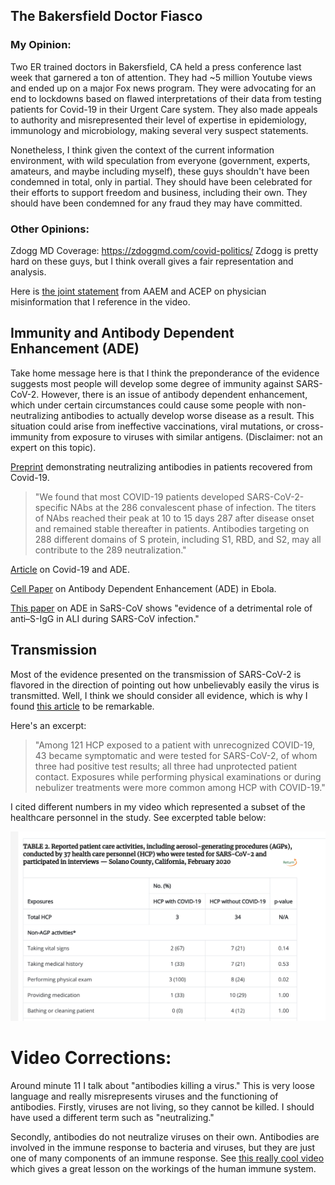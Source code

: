 <!-- sars-2-bakersfield-immunity-transmission.md -->

The Bakersfield Doctor Fiasco
---

### My Opinion:
Two ER trained doctors in Bakersfield, CA held a press conference last week that garnered a ton of attention. They had ~5 million Youtube views and ended up on a major Fox news program. They were advocating for an end to lockdowns based on flawed interpretations of their data from testing patients for Covid-19 in their Urgent Care system. They also made appeals to authority and misrepresented their level of expertise in epidemiology, immunology and microbiology, making several very suspect statements.

Nonetheless, I think given the context of the current information environment, with wild speculation from everyone (government, experts, amateurs, and maybe including myself), these guys shouldn't have been condemned in total, only in partial. They should have been celebrated for their efforts to support freedom and business, including their own. They should have been condemned for any fraud they may have committed.

### Other Opinions:
Zdogg MD Coverage: https://zdoggmd.com/covid-politics/
Zdogg is pretty hard on these guys, but I think overall gives a fair representation and analysis.

Here is [the joint statement](https://www.acep.org/corona/COVID-19/covid-19-articles/acep-aaem-joint-statement-on-physician-misinformation/) from AAEM and ACEP on physician misinformation that I reference in the video.

Immunity and Antibody Dependent Enhancement (ADE)
---

Take home message here is that I think the preponderance of the evidence suggests most people will develop some degree of immunity against SARS-CoV-2. However, there is an issue of antibody dependent enhancement, which under certain circumstances could cause some people with non-neutralizing antibodies to actually develop worse disease as a result. This situation could arise from ineffective vaccinations, viral mutations, or cross-immunity from exposure to viruses with similar antigens. (Disclaimer: not an expert on this topic).

[Preprint](https://www.medrxiv.org/content/10.1101/2020.03.30.20047365v2) demonstrating neutralizing antibodies in patients recovered from Covid-19.

> "We found that most COVID-19 patients developed SARS-CoV-2-specific NAbs at the
286 convalescent phase of infection. The titers of NAbs reached their peak at 10 to 15 days
287 after disease onset and remained stable thereafter in patients. Antibodies targeting on
288 different domains of S protein, including S1, RBD, and S2, may all contribute to the
289 neutralization."

[Article](https://www.sciencedirect.com/science/article/pii/S1286457920300344) on Covid-19 and ADE.

[Cell Paper](https://www.cell.com/cell-reports/pdfExtended/S2211-1247(18)31125-2) on Antibody Dependent Enhancement (ADE) in Ebola.

[This paper](https://www.ncbi.nlm.nih.gov/pmc/articles/PMC6478436/) on ADE in SaRS-CoV shows "evidence of a detrimental role of anti–S-IgG in ALI during SARS-CoV infection."

Transmission
---

Most of the evidence presented on the transmission of SARS-CoV-2 is flavored in the direction of pointing out how unbelievably easily the virus is transmitted. Well, I think we should consider all evidence, which is why I found [this article](https://www.cdc.gov/mmwr/volumes/69/wr/mm6915e5.htm) to be remarkable.

Here's an excerpt:
> "Among 121 HCP exposed to a patient with unrecognized COVID-19, 43 became symptomatic and were tested for SARS-CoV-2, of whom three had positive test results; all three had unprotected patient contact. Exposures while performing physical examinations or during nebulizer treatments were more common among HCP with COVID-19."

I cited different numbers in my video which represented a subset of the healthcare personnel in the study. See excerpted table below:

![](/images/agp-hcp-exposure.png)

# Video Corrections:
Around minute 11 I talk about "antibodies killing a virus." This is very loose language and really misrepresents viruses and the functioning of antibodies. Firstly, viruses are not living, so they cannot be killed. I should have used a different term such as "neutralizing." 

Secondly, antibodies do not neutralize viruses on their own. Antibodies are involved in the immune response to bacteria and viruses, but they are just one of many components of an immune response. See [this really cool video](https://twitter.com/stevenkornweiss/status/1250131886065754112?s=20) which gives a great lesson on the workings of the human immune system.